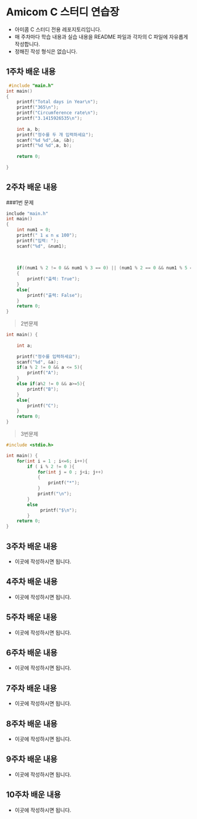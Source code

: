 # Amicom C 스터디 연습장

- 아미콤 C 스터디 전용 레포지토리입니다.
- 매 주차마다 학습 내용과 실습 내용을 README 파일과 각자의 C 파일에 자유롭게 작성합니다.
- 정해진 작성 형식은 없습니다.

## 1주차 배운 내용
```c
 #include "main.h"
int main()
{
    printf("Total days in Year\n");
    printf("365\n");
    printf("Circumference rate\n");
    printf("3.1415926535\n");
    
    int a, b;
    printf("정수를 두 개 입력하세요");
    scanf("%d %d",&a, &b);
    printf("%d %d",a, b);
    
    return 0;
    
}
```

## 2주차 배운 내용

###1번 문제
```c
include "main.h"
int main()
{
    int num1 = 0;
    printf(" 1 ≤ n ≤ 100");
    printf("입력: ");
    scanf("%d", &num1);
    
    
    
    if((num1 % 2 != 0 && num1 % 3 == 0) || (num1 % 2 == 0 && num1 % 5 == 0))
    {
        printf("출력: True");
    }
    else{
        printf("출력: False");
    }
    return 0;
}
```

> 2번문제
```c
int main() {
    
    int a;
    
    printf("정수를 입력하세요");
    scanf("%d", &a);
    if(a % 2 != 0 && a <= 5){
        printf("A");
    }
    else if(a%2 != 0 && a>=5){
        printf("B");
    }
    else{
        printf("C");
    }
    return 0;
}
```

> 3번문제
```c
#include <stdio.h>

int main() {
    for(int i = 1 ; i<=6; i++){
        if ( i % 2 != 0 ){
            for(int j = 0 ; j<i; j++)
            {
                printf("*");
            }
            printf("\n");
        }
        else
             printf("$\n");
        }
    return 0;
}
```

## 3주차 배운 내용
- 이곳에 작성하시면 됩니다.

## 4주차 배운 내용
- 이곳에 작성하시면 됩니다.

## 5주차 배운 내용
- 이곳에 작성하시면 됩니다.

## 6주차 배운 내용
- 이곳에 작성하시면 됩니다.

## 7주차 배운 내용
- 이곳에 작성하시면 됩니다.

## 8주차 배운 내용
- 이곳에 작성하시면 됩니다.

## 9주차 배운 내용
- 이곳에 작성하시면 됩니다.

## 10주차 배운 내용
- 이곳에 작성하시면 됩니다.

